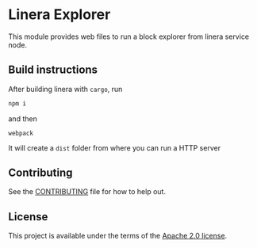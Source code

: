 # Linera Explorer

<!-- cargo-rdme start -->

This module provides web files to run a block explorer from linera service node.

<!-- cargo-rdme end -->

## Build instructions

After building linera with `cargo`, run
```bash
npm i
```
and then
```
webpack
```
It will create a `dist` folder from where you can run a HTTP server

## Contributing

See the [CONTRIBUTING](../CONTRIBUTING.md) file for how to help out.

## License

This project is available under the terms of the [Apache 2.0 license](../LICENSE).
